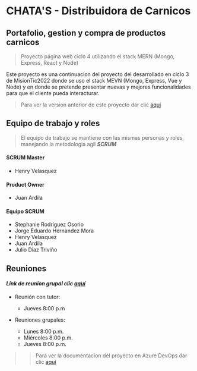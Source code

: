 # CHATA'S - Distribuidora de Carnicos

## Portafolio, gestion y compra de productos carnicos
> Proyecto página web ciclo 4 utilizando el stack MERN (Mongo, Express, React y Node)

Este proyecto es una continuacion del proyecto del desarrollado en ciclo 3 de MisionTic2022 donde se uso el stack MEVN (Mongo, Express, Vue y Node) y en donde se pretende presentar nuevas y mejores funcionalidades para que el cliente pueda interacturar.

> Para ver la version anterior de este proyecto dar clic [aquí](https://distribucion-carnicos.herokuapp.com/)

## Equipo de trabajo y roles 
> El equipo de trabajo se mantiene con las mismas personas y roles, manejando la metodologia agil **_SCRUM_**

#### SCRUM Master
- Henry Velasquez

#### Product Owner
- Juan Ardila

#### Equipo SCRUM
- Stephanie Rodriguez Osorio
- Jorge Eduardo Hernandez Mora
- Henry Velasquez
- Juan Ardila
- Julio Diaz Triviño

## Reuniones
#### **_Link de reunion grupal clic [aquí](https://meet.google.com/kds-pcwm-rip)_**

- Reunión con tutor:
    - Jueves 8:00 p.m

- Reuniones grupales: 
    - Lunes 8:00 p.m.
    - Miércoles 8:00 p.m.
    - Jueves 8:00 p.m. 

>> Para ver la documentacion del proyecto en Azure DevOps dar clic [aquí](https://dev.azure.com/edhernandez65/CHATAS%20-%20DISTRIBUIDORES%20CARNICOS%20-%20CICLO%204)
